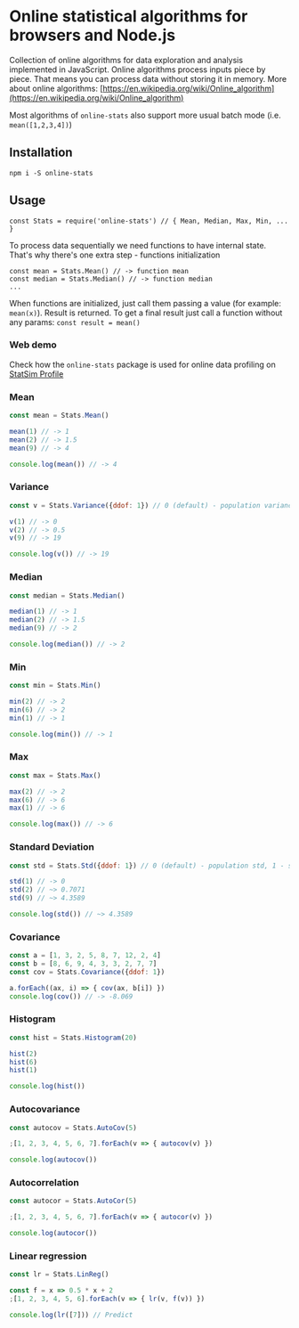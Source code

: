 # Online statistical algorithms for browsers and Node.js

Collection of online algorithms for data exploration and analysis implemented in JavaScript. Online algorithms process inputs piece by piece. That means you can process data without storing it in memory. More about online algorithms: [https://en.wikipedia.org/wiki/Online_algorithm](https://en.wikipedia.org/wiki/Online_algorithm)

Most algorithms of `online-stats` also support more usual batch mode (i.e. `mean([1,2,3,4])`)

## Installation
`npm i -S online-stats`

## Usage
```javasctipt
const Stats = require('online-stats') // { Mean, Median, Max, Min, ... }
```

To process data sequentially we need functions to have internal state.
That's why there's one extra step - functions initialization

```javasctipt
const mean = Stats.Mean() // -> function mean
const median = Stats.Median() // -> function median
...
```

When functions are initialized, just call them passing a value (for example: `mean(x)`).
Result is returned. To get a final result just call a function without any params: `const result = mean()`

### Web demo
Check how the `online-stats` package is used for online data profiling on [StatSim Profile](https://statsim.com/profile)

### Mean
```javascript
const mean = Stats.Mean()

mean(1) // -> 1
mean(2) // -> 1.5
mean(9) // -> 4

console.log(mean()) // -> 4
```

### Variance
```javascript
const v = Stats.Variance({ddof: 1}) // 0 (default) - population variance, 1 - sample variance

v(1) // -> 0
v(2) // -> 0.5
v(9) // -> 19

console.log(v()) // -> 19
```

### Median
```javascript
const median = Stats.Median()

median(1) // -> 1
median(2) // -> 1.5
median(9) // -> 2

console.log(median()) // -> 2
```

### Min
```javascript
const min = Stats.Min()

min(2) // -> 2
min(6) // -> 2
min(1) // -> 1

console.log(min()) // -> 1
```

### Max
```javascript
const max = Stats.Max()

max(2) // -> 2
max(6) // -> 6
max(1) // -> 6

console.log(max()) // -> 6
```

### Standard Deviation
```javascript
const std = Stats.Std({ddof: 1}) // 0 (default) - population std, 1 - sample std (unbiased)

std(1) // -> 0
std(2) // ~> 0.7071
std(9) // ~> 4.3589

console.log(std()) // ~> 4.3589
```

### Covariance
```javascript
const a = [1, 3, 2, 5, 8, 7, 12, 2, 4]
const b = [8, 6, 9, 4, 3, 3, 2, 7, 7]
const cov = Stats.Covariance({ddof: 1})

a.forEach((ax, i) => { cov(ax, b[i]) })
console.log(cov()) // -> -8.069
```

### Histogram
```javascript
const hist = Stats.Histogram(20)

hist(2)
hist(6)
hist(1)

console.log(hist())
```

### Autocovariance
```javascript
const autocov = Stats.AutoCov(5)

;[1, 2, 3, 4, 5, 6, 7].forEach(v => { autocov(v) })

console.log(autocov())
```

### Autocorrelation
```javascript
const autocor = Stats.AutoCor(5)

;[1, 2, 3, 4, 5, 6, 7].forEach(v => { autocor(v) })

console.log(autocor())
```

### Linear regression
```javascript
const lr = Stats.LinReg()

const f = x => 0.5 * x + 2
;[1, 2, 3, 4, 5, 6].forEach(v => { lr(v, f(v)) })

console.log(lr([7])) // Predict
```

